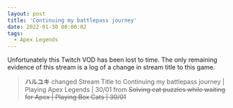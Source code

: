 ```yaml
---
layout: post
title: 'Continuing my battlepass journey'
date: 2022-01-30 00:00:02
tags:
  - Apex Legends
---
```


Unfortunately this Twitch VOD has been lost to time. The only remaining evidence of this stream is a log of a change in stream title to this game.

> **ハルユキ** changed Stream Title to Continuing my battlepass journey &#124; Playing Apex Legends &#124; 30/01 from ~~Solving cat puzzles while waiting for Apex &#124; Playing Box Cats &#124; 30/01~~
